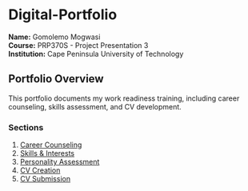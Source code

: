 # Digital-Portfolio
  
**Name:** Gomolemo Mogwasi  
**Course:** PRP370S - Project Presentation 3  
**Institution:** Cape Peninsula University of Technology  

## **Portfolio Overview**  
This portfolio documents my work readiness training, including career counseling, skills assessment, and CV development.  

### **Sections**  
1. [Career Counseling](#career-counselling)  
2. [Skills & Interests](#skills-and-interests)  
3. [Personality Assessment](#personality-assessment)  
4. [CV Creation](#cv)  
5. [CV Submission](#cv-submission)  
